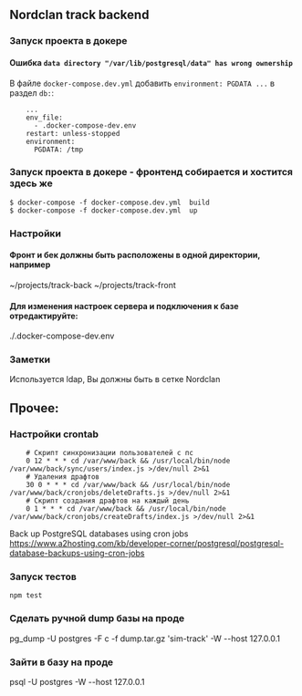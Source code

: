 ## Nordclan track backend

### Запуск проекта в докере

#### Ошибка `data directory "/var/lib/postgresql/data" has wrong ownership`

В файле `docker-compose.dev.yml` добавить `environment: PGDATA ...` в раздел `db:`:

```
    ...
    env_file:
      - .docker-compose-dev.env
    restart: unless-stopped
    environment:
      PGDATA: /tmp
```

### Запуск проекта в докере - фронтенд собирается и хостится здесь же

```
$ docker-compose -f docker-compose.dev.yml  build
$ docker-compose -f docker-compose.dev.yml  up
```

### Настройки

#### Фронт и бек должны быть расположены в одной директории, например

~/projects/track-back
~/projects/track-front

#### Для изменения настроек сервера и подключения к базе отредактируйте:
./.docker-compose-dev.env

### Заметки

Используется ldap, Вы должны быть в сетке Nordclan 

## Прочее:
### Настройки crontab

        # Скрипт синхронизации пользователей с пс
        0 12 * * * cd /var/www/back && /usr/local/bin/node /var/www/back/sync/users/index.js >/dev/null 2>&1
        # Удаления драфтов
        30 0 * * * cd /var/www/back && /usr/local/bin/node /var/www/back/cronjobs/deleteDrafts.js >/dev/null 2>&1
        # Скрипт создания драфтов на каждый день
        0 1 * * * cd /var/www/back && /usr/local/bin/node /var/www/back/cronjobs/createDrafts/index.js >/dev/null 2>&1

Back up PostgreSQL databases using cron jobs https://www.a2hosting.com/kb/developer-corner/postgresql/postgresql-database-backups-using-cron-jobs

### Запуск тестов
`npm test`

### Сделать ручной dump базы на проде
pg_dump -U postgres -F c -f dump.tar.gz 'sim-track' -W --host 127.0.0.1

### Зайти в базу на проде
psql -U postgres -W --host 127.0.0.1

